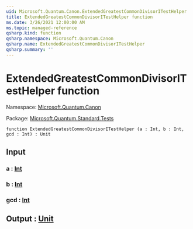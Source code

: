 ```yaml
---
uid: Microsoft.Quantum.Canon.ExtendedGreatestCommonDivisorITestHelper
title: ExtendedGreatestCommonDivisorITestHelper function
ms.date: 3/26/2021 12:00:00 AM
ms.topic: managed-reference
qsharp.kind: function
qsharp.namespace: Microsoft.Quantum.Canon
qsharp.name: ExtendedGreatestCommonDivisorITestHelper
qsharp.summary: ''
---
```


# ExtendedGreatestCommonDivisorITestHelper function

Namespace: [Microsoft.Quantum.Canon](xref:Microsoft.Quantum.Canon)

Package: [Microsoft.Quantum.Standard.Tests](https://nuget.org/packages/Microsoft.Quantum.Standard.Tests)




```qsharp
function ExtendedGreatestCommonDivisorITestHelper (a : Int, b : Int, gcd : Int) : Unit
```


## Input

### a : [Int](xref:microsoft.quantum.lang-ref.int)




### b : [Int](xref:microsoft.quantum.lang-ref.int)




### gcd : [Int](xref:microsoft.quantum.lang-ref.int)





## Output : [Unit](xref:microsoft.quantum.lang-ref.unit)

